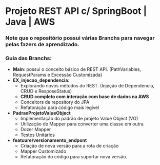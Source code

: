 # Projeto REST API c/ SpringBoot | Java | AWS

### Note que o repositório possui várias Branchs para navegar pelas fazers de aprendizado.

### Guia das Branchs:
- **Main**: possui o conceito básico de REST API. (PathVariables, RequestParams e Excessão Customizada)
- **EX_injecao_dependencia**: 
    -   Explorando novos métodos do REST. (Injeção de Dependencia, CRUD e ResposeStatus)
    - **CRUD completo com interação com base de dados na AWS**
    - Conceitors de repository do JPA
    - Refatoração para código mais legível
- **PadraoProjetoValueObject**
    - Implementação do padrão de projeto Value Object (VO)
    - Utilização de Mapper para converter uma classe em outra
    - Dozer Mapper
    - Testes Unitários
- **featuure/versionamento_endpont**
    - Criação de nova versão para a rota de  criação
    - Mapper Customizado
    - Refatoração do código para suportar nova versão.
